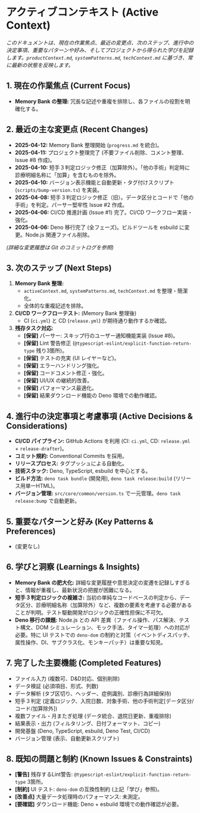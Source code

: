 # アクティブコンテキスト (Active Context)

_このドキュメントは、現在の作業焦点、最近の変更点、次のステップ、進行中の決定事項、重要なパターンや好み、そしてプロジェクトから得られた学びを記録します。`productContext.md`, `systemPatterns.md`, `techContext.md` に基づき、常に最新の状態を反映します。_

## 1. 現在の作業焦点 (Current Focus)

- **Memory Bank の整理:** 冗長な記述や重複を排除し、各ファイルの役割を明確化する。

## 2. 最近の主な変更点 (Recent Changes)

- **2025-04-12:** Memory Bank 整理開始 (`progress.md` を統合)。
- **2025-04-11:** プロジェクト整理完了 (不要ファイル削除、コメント整理、Issue #8 作成)。
- **2025-04-10:** 短手３判定ロジック修正（加算除外）。「他の手術」判定時に診療明細名称に「加算」を含むものを除外。
- **2025-04-10:** バージョン表示機能と自動更新・タグ付けスクリプト (`scripts/bump-version.ts`) を実装。
- **2025-04-08:** 短手３判定ロジック修正（旧）。データ区分とコードで「他の手術」を判定。パーサー堅牢性 Issue #2 作成。
- **2025-04-06:** CI/CD 推進計画 (Issue #1) 完了。CI/CD ワークフロー実装・強化。
- **2025-04-06:** Deno 移行完了 (全フェーズ)。ビルドツールを esbuild に変更。Node.js 関連ファイル削除。

_(詳細な変更履歴は Git のコミットログを参照)_

## 3. 次のステップ (Next Steps)

1. **Memory Bank 整理:**
   - `activeContext.md`, `systemPatterns.md`, `techContext.md` を整理・簡潔化。
   - 全体的な重複記述を排除。
2. **CI/CD ワークフローテスト:** (Memory Bank 整理後)
   - CI (`ci.yml`) と CD (`release.yml`) が期待通り動作するか確認。
3. **残存タスク対応:**
   - **[保留]** パーサー: スキップ行のユーザー通知機能実装 (Issue #8)。
   - **[保留]** Lint 警告修正 (`@typescript-eslint/explicit-function-return-type` 残り3箇所)。
   - **[保留]** テストの充実 (UI レイヤーなど)。
   - **[保留]** エラーハンドリング強化。
   - **[保留]** コードコメント修正・強化。
   - **[保留]** UI/UX の継続的改善。
   - **[保留]** パフォーマンス最適化。
   - **[保留]** 結果ダウンロード機能の Deno 環境での動作確認。

## 4. 進行中の決定事項と考慮事項 (Active Decisions & Considerations)

- **CI/CD パイプライン:** GitHub Actions を利用 (CI: `ci.yml`, CD: `release.yml` + `release-drafter`)。
- **コミット規約:** Conventional Commits を採用。
- **リリースプロセス:** タグプッシュによる自動化。
- **技術スタック:** Deno, TypeScript, esbuild を中心とする。
- **ビルド方法:** `deno task bundle` (開発用), `deno task release:build` (リリース用単一HTML)。
- **バージョン管理:** `src/core/common/version.ts` で一元管理。`deno task release:bump` で自動更新。

## 5. 重要なパターンと好み (Key Patterns & Preferences)

- (変更なし)

## 6. 学びと洞察 (Learnings & Insights)

- **Memory Bank の肥大化:** 詳細な変更履歴や意思決定の変遷を記録しすぎると、情報が重複し、最新状況の把握が困難になる。
- **短手３判定ロジックの複雑さ:** 当初の単純なコードベースの判定から、データ区分、診療明細名称（加算除外）など、複数の要素を考慮する必要があることが判明。テスト駆動開発がロジックの正確性担保に不可欠。
- **Deno 移行の課題:** Node.js との API 差異（ファイル操作、パス解決、テスト構文、DOM シミュレーション、モック手法、タイマー処理）への対応が必要。特に UI テストでの `deno-dom` の制約と対策（イベントディスパッチ、属性操作、DI、サブクラス化、モンキーパッチ）は重要な知見。

## 7. 完了した主要機能 (Completed Features)

- ファイル入力 (複数可、D&D対応、個別削除)
- データ検証 (必須項目、形式、列数)
- データ解析 (タブ区切り、ヘッダー、症例識別、診療行為詳細保持)
- 短手３判定 (定義ロジック、入院日数、対象手術、他の手術判定[データ区分/コード/加算除外])
- 複数ファイル・月またぎ処理 (データ統合、退院日更新、重複排除)
- 結果表示・出力 (フィルタリング、日付フォーマット、コピー)
- 開発基盤 (Deno, TypeScript, esbuild, Deno Test, CI/CD)
- バージョン管理 (表示、自動更新スクリプト)

## 8. 既知の問題と制約 (Known Issues & Constraints)

- **[警告]** 残存するLint警告: `@typescript-eslint/explicit-function-return-type` 3箇所。
- **[制約]** UI テスト: `deno-dom` の互換性制約 (上記「学び」参照)。
- **[改善点]** 大量データ処理時のパフォーマンス: 未測定。
- **[要確認]** ダウンロード機能: Deno + esbuild 環境での動作確認が必要。

